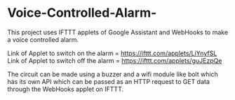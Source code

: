 # Voice-Controlled-Alarm-
This project uses IFTTT applets of Google Assistant and WebHooks to make a voice controlled alarm.

Link of Applet to switch on the alarm = https://ifttt.com/applets/LiYnyfSL
Link of Applet to switch off the alarm = https://ifttt.com/applets/guJEzpQe

The circuit can be made using a buzzer and a wifi module like bolt which has its own API which can be passed as an HTTP request to GET data through the WebHooks applet on IFTTT.

